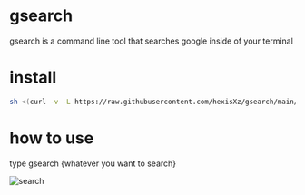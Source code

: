 # gsearch
gsearch is a command line tool that searches google inside of your terminal 


# install
```sh
sh <(curl -v -L https://raw.githubusercontent.com/hexisXz/gsearch/main/install)
```

# how to use
type gsearch {whatever you want to search}


![search](https://github.com/user-attachments/assets/455af098-ec0e-472a-98f7-8c6aeb7ba73a)

